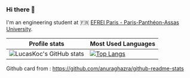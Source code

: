 ### Hi there 👋

I'm an engineering student at 🇫🇷 [EFREI Paris - Paris-Panthéon-Assas University](https://www.efrei.fr/).

| Profile stats                                                                                                                | Most Used Languages                                                                                                                                                    |
|------------------------------------------------------------------------------------------------------------------------------|------------------------------------------------------------------------------------------------------------------------------------------------------------------------|
| ![LucasKoc's GitHub stats](https://github-readme-stats.vercel.app/api?username=LucasKoc&show_icons=true&theme=rose_pine) | [![Top Langs](https://github-readme-stats.vercel.app/api/top-langs/?username=LucasKoc&layout=compact&theme=dark)](https://github.com/LucasKoc/github-readme-stats) |

Github card from : https://github.com/anuraghazra/github-readme-stats

<!--
**LucasKoc/LucasKoc** is a ✨ _special_ ✨ repository because its `README.md` (this file) appears on your GitHub profile.

Here are some ideas to get you started:

- 🔭 I’m currently working on ...
- 🌱 I’m currently learning ...
- 👯 I’m looking to collaborate on ...
- 🤔 I’m looking for help with ...
- 💬 Ask me about ...
- 📫 How to reach me: ...
- 😄 Pronouns: ...
- ⚡ Fun fact: ...
-->
